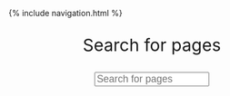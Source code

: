 {% include navigation.html %}

<p style="font-size: 30px; text-align: center">Search for pages</p>
<input style="margin-left: 30%; margin-right: 30%; font-size: 17.5px; height: 25px; width: 40%" type="text" id="SearchInput" onkeyup="SearchMain(list = websitePages, textcolor = '#c7ffd6', nullcolor = '#e30202', SearchID = 'SearchInput', ResultID = 'SearchResult', DebugMode = false)" placeholder="Search for pages" title="Search for pages">
<br>
<p style="text-align: center; width: 60%" id="SearchResult"></p>
<script>
        // this is an array that includes most of our website's pages.
        // each object in the list has a name and a path.
        // the name will be checked against the user's input to check which object should be selected to return.
        // the path is used to create a link to the desired page
        let websitePages =
            [
                {"name":"Test Prep", "path":"/DataStructures/study"},
                {"name":"Project Documentation", "path":"/DataStructures/project_doc"},
                {"name":"Create Task Documentation", "path":"/DataStructures/ct_doc"},
                {"name":"Home", "path":"/DataStructures/"}

            ] ;

        function SearchMain(list = websitePages, textcolor = 'white',nullcolor = 'red', SearchID = 'SearchInput', ResultID = 'SearchResult', DebugMode = false, NoRText = 'No Results') {
            let input = document.getElementById(SearchID);
            let filter = input.value.toUpperCase(); // the user's input is changed to uppercase so that the search is not case-sensitive
            document.getElementById(ResultID).innerHTML = '| ' // this line makes the output blank whenever the function is called so that previous information is removed
            if (DebugMode === false) {
                for (x = 0; x < list.length; x++) { // this section goes through the items in my array and checks if the user's input is the same as any object name
                    if (list[x].name.toUpperCase().includes(filter)) { //using include function allows users to only input part of the page name instead of the whole thing
                        let link = list[x].path;
                        let title = list[x].name;
                        let output = `<a class='intlink' href='${link}'>${title}</a>` + ' | '; //this allows multiple links to be included in the result
                        document.getElementById(ResultID).innerHTML += output
                        document.getElementById(ResultID).style.color = 'grey'
                        let intlink = document.getElementsByClassName('intlink')
                        for (y = 0; y < intlink.length; y++) {
                            intlink[y].style.color = textcolor
                        }
                    }
                    if (filter === '') { //in case the user leaves the input blank, this statements causes the function to return "No Results"
                        document.getElementById(ResultID).innerHTML = NoRText
                        document.getElementById(ResultID).style.color = nullcolor
                    }
                }
            }
            else {
                for (i = 0; i < list.length; i++) {
                    let link = list[i].path
                    let title = list[i].name
                    let output = `<a href='${link}'>${title}</a>` + ' | ' //this allows multiple links to be included in the result
                    document.getElementById(ResultID).innerHTML += output
                    document.getElementById(ResultID).style.color = textcolor
                }
                document.getElementById(ResultID).innerHTML += '<br>' + `<p id='NoRText'>${NoRText}</p>`
                document.getElementById('NoRText').style.color = nullcolor
                }
        }
    </script>

<br>

{% include_relative README.md %}
